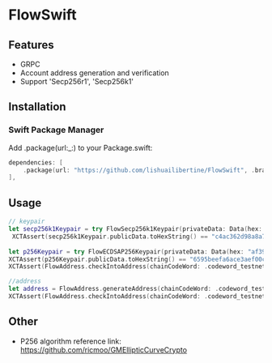 # FlowSwift

## Features
* GRPC
* Account address generation and verification
* Support 'Secp256r1', 'Secp256k1'

## Installation
### Swift Package Manager
Add .package(url:_:) to your Package.swift:
```Swift
dependencies: [
    .package(url: "https://github.com/lishuailibertine/FlowSwift", .branch("main")),
],
```
## Usage
```Swift
// keypair
let secp256k1Keypair = try FlowSecp256k1Keypair(privateData: Data(hex: "a66165eb30c346688ad17d56eff7641cbf2dab7c3022b492b8cbad27838352e5"))
 XCTAssert(secp256k1Keypair.publicData.toHexString() == "c4ac362d98a8a74fc671d2ac0f58d5de7dd88b13b9639a9146a14d4c1b41e253a3fcd1a564e68f337abe69d048fd0cab90443b4ebc2529a1740613eda4f2e2d6")
 
let p256Keypair = try FlowECDSAP256Keypair(privateData: Data(hex: "af39ff9ad1db0c6df7c2e359f80ac95d71a82a4c03d3f169e98a81db00f9b717"))
XCTAssert(p256Keypair.publicData.toHexString() == "6595beefa6ace3aef00ccaed699b8468974bf2fed3f4272b56a40b746a0a3cc5fd6064da400efd5bd58b63014d8ec977a798074c92b714c8884f5e1881632725")
XCTAssert(FlowAddress.checkIntoAddress(chainCodeWord: .codeword_testnet, address: "0xa2dcfc6200593335"))

//address 
let address = FlowAddress.generateAddress(chainCodeWord: .codeword_testnet)
XCTAssert(FlowAddress.checkIntoAddress(chainCodeWord: .codeword_testnet, address: address))
```
## Other
* P256 algorithm reference link: https://github.com/ricmoo/GMEllipticCurveCrypto

